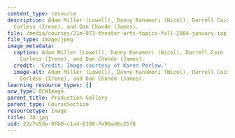 ```yaml
---
content_type: resource
description: Adam Miller (Lowell), Danny Kanamori (Nicol), Darrell Cain (Paul), Ginny
  Corless (Irene), and Dan Chonde (James).
file: /media/courses/21m-873-theater-arts-topics-fall-2004-january-iap-2005/22c7e5de9fb0c1ad63087e90ad6c25f8_30.jpg
file_type: image/jpeg
image_metadata:
  caption: Adam Miller (Lowell), Danny Kanamori (Nicol), Darrell Cain (Paul), Ginny
    Corless (Irene), and Dan Chonde (James).
  credit: 'Credit: Image courtesy of Karen Perlow.'
  image-alt: Adam Miller (Lowell), Danny Kanamori (Nicol), Darrell Cain (Paul), Ginny
    Corless (Irene), and Dan Chonde (James).
learning_resource_types: []
ocw_type: OCWImage
parent_title: Production Gallery
parent_type: CourseSection
resourcetype: Image
title: 30.jpg
uid: 22c7e5de-9fb0-c1ad-6308-7e90ad6c25f8
---
```

